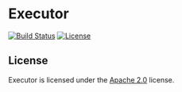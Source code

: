 # Executor

[![Build Status](https://jenkins.lolnet.co.nz/job/Executor/badge/icon)](https://jenkins.lolnet.co.nz/job/Executor/)
[![License](https://www.lolnet.co.nz/resources/badges/License-Apache%202.0-blue.svg)](https://www.apache.org/licenses/LICENSE-2.0)

## License
Executor is licensed under the [Apache 2.0](https://www.apache.org/licenses/LICENSE-2.0) license.